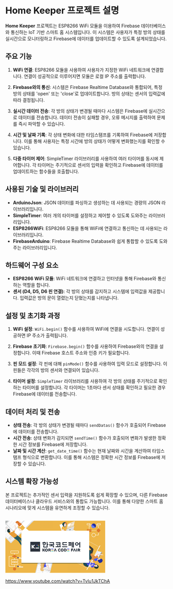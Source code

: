 # Home Keeper 프로젝트 설명

**Home Keeper** 프로젝트는 ESP8266 WiFi 모듈을 이용하여 Firebase 데이터베이스와 통신하는 IoT 기반 스마트 홈 시스템입니다. 이 시스템은 사용자가 특정 방의 상태를 실시간으로 모니터링하고 Firebase에 데이터를 업데이트할 수 있도록 설계되었습니다.

## 주요 기능

1. **WiFi 연결**: ESP8266 모듈을 사용하여 사용자가 지정한 WiFi 네트워크에 연결합니다. 연결이 성공적으로 이루어지면 모듈은 로컬 IP 주소를 출력합니다.

2. **Firebase와의 통신**: 시스템은 Firebase Realtime Database와 통합되어, 특정 방의 상태를 'open' 또는 'close'로 업데이트합니다. 방의 상태는 센서의 입력값에 따라 결정됩니다.

3. **실시간 데이터 전송**: 각 방의 상태가 변경될 때마다 시스템은 Firebase에 실시간으로 데이터를 전송합니다. 데이터 전송이 실패할 경우, 오류 메시지를 출력하여 문제를 즉시 파악할 수 있습니다.

4. **시간 및 날짜 기록**: 각 상태 변화에 대한 타임스탬프를 기록하여 Firebase에 저장합니다. 이를 통해 사용자는 특정 시간에 방의 상태가 어떻게 변화했는지를 확인할 수 있습니다.

5. **다중 타이머 제어**: SimpleTimer 라이브러리를 사용하여 여러 타이머를 동시에 제어합니다. 각 타이머는 주기적으로 센서의 입력을 확인하고 Firebase에 데이터를 업데이트하는 함수들을 호출합니다.

## 사용된 기술 및 라이브러리

- **ArduinoJson**: JSON 데이터를 파싱하고 생성하는 데 사용되는 경량의 JSON 라이브러리입니다.
- **SimpleTimer**: 여러 개의 타이머를 설정하고 제어할 수 있도록 도와주는 라이브러리입니다.
- **ESP8266WiFi**: ESP8266 모듈을 통해 WiFi에 연결하고 통신하는 데 사용되는 라이브러리입니다.
- **FirebaseArduino**: Firebase Realtime Database와 쉽게 통합할 수 있도록 도와주는 라이브러리입니다.

## 하드웨어 구성 요소

- **ESP8266 WiFi 모듈**: WiFi 네트워크에 연결하고 인터넷을 통해 Firebase와 통신하는 역할을 합니다.
- **센서 (D4, D5, D6 핀 연결)**: 각 방의 상태를 감지하고 시스템에 입력값을 제공합니다. 입력값은 방의 문이 열렸는지 닫혔는지를 나타냅니다.

## 설정 및 초기화 과정

1. **WiFi 설정**: `WiFi.begin()` 함수를 사용하여 WiFi에 연결을 시도합니다. 연결이 성공하면 IP 주소가 출력됩니다.
   
2. **Firebase 초기화**: `Firebase.begin()` 함수를 사용하여 Firebase와의 연결을 설정합니다. 이때 Firebase 호스트 주소와 인증 키가 필요합니다.

3. **핀 모드 설정**: 각 핀에 대해 `pinMode()` 함수를 사용하여 입력 모드로 설정합니다. 이 핀들은 각각의 방의 센서와 연결되어 있습니다.

4. **타이머 설정**: `SimpleTimer` 라이브러리를 사용하여 각 방의 상태를 주기적으로 확인하는 타이머를 설정합니다. 각 타이머는 1초마다 센서 상태를 확인하고 필요한 경우 Firebase에 데이터를 전송합니다.

## 데이터 처리 및 전송

- **상태 전송**: 각 방의 상태가 변경될 때마다 `sendDatas()` 함수가 호출되어 Firebase에 데이터를 전송합니다.
- **시간 전송**: 상태 변화가 감지되면 `sendTime()` 함수가 호출되어 변화가 발생한 정확한 시간 정보를 Firebase에 저장합니다.
- **날짜 및 시간 계산**: `get_date_time()` 함수는 현재 날짜와 시간을 계산하여 타임스탬프 형식으로 변환합니다. 이를 통해 시스템은 정확한 시간 정보를 Firebase에 저장할 수 있습니다.

## 시스템 확장 가능성

본 프로젝트는 추가적인 센서 입력을 지원하도록 쉽게 확장할 수 있으며, 다른 Firebase 데이터베이스나 클라우드 서비스와의 통합도 가능합니다. 이를 통해 다양한 스마트 홈 시나리오에 맞게 시스템을 유연하게 조정할 수 있습니다.


<br>
<img src = "https://github.com/BAIKJUWON/codefair2019/blob/main/images/images.png?raw=True">
<br>

https://www.youtube.com/watch?v=Tvlu1JkTChA

